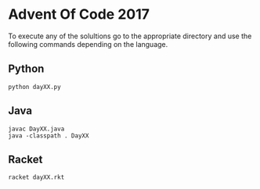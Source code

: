 # Advent Of Code 2017
To execute any of the solultions go to the appropriate directory and
use the following commands depending on the language.

## Python
```shell
python dayXX.py
```

## Java
```shell
javac DayXX.java
java -classpath . DayXX
```

## Racket
```shell
racket dayXX.rkt
```
